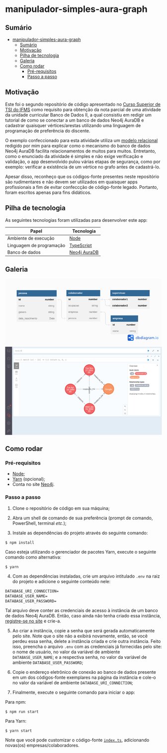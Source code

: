# manipulador-simples-aura-graph

## Sumário

- [manipulador-simples-aura-graph](#manipulador-simples-aura-graph)
  - [Sumário](#sumário)
  - [Motivação](#motivação)
  - [Pilha de tecnologia](#pilha-de-tecnologia)
  - [Galeria](#galeria)
  - [Como rodar](#como-rodar)
    - [Pré-requisitos](#pré-requisitos)
    - [Passo a passo](#passo-a-passo)

## Motivação

Este foi o segundo repositório de código apresentado no [Curso Superior de TSI do IFMS](https://www.ifms.edu.br/campi/campus-aquidauana/cursos/graduacao/sistemas-para-internet/sistemas-para-internet) como requisito para obtenção da nota parcial de uma atividade da unidade curricular Banco de Dados II, a qual consistiu em redigir um tutorial de como se conectar a um banco de dados Neo4j AuraDB e cadastrar quaisquer vértices/arestas utilizando uma linguagem de programação de preferência do discente.

O exemplo confeccionado para esta atividade utiliza um [modelo relacional](#galeria) redigido por mim para explicar como o mecanismo do banco de dados Neo4j AuraDB facilita relacionamentos de muitos para muitos. Entretanto, como o enunciado da atividade é simples e não exige verificação e validação, o app desenvolvido pulou várias etapas de segurança, como por exemplo: verificar a existência de um vértice no grafo antes de cadastrá-lo.

Apesar disso, reconheço que os códigos-fonte presentes neste repositório são rudimentares e não devem ser utilizados em quaisquer apps profissionais a fim de evitar confeccção de código-fonte legado. Portanto, foram escritos apenas para fins didáticos.

## Pilha de tecnologia

As seguintes tecnologias foram utilizadas para desenvolver este app:

| Papel | Tecnologia |
|-|-|
| Ambiente de execução | [Node](https://nodejs.org/en/) |
| Linguagem de programação | [TypeScript](https://www.typescriptlang.org/) |
| Banco de dados | [Neo4j AuraDB](https://neo4j.com/cloud/platform/aura-graph-database/) |

## Galeria

![Modelo relacional](./docs/modelo-relacional.png)
![Representação visual do grafo criado através do Neo4j Browser](./docs/representacao-grafica-do-grafo.png)

## Como rodar

### Pré-requisitos

- [Node](https://nodejs.org/en/download/);
- [Yarn](https://yarnpkg.com/) (opcional);
- Conta no site [Neo4j](https://neo4j.com/cloud/platform/aura-graph-database/).

### Passo a passo

1. Clone o repositório de código em sua máquina;
   
2. Abra um shell de comando de sua preferência (prompt de comando, PowerShell, terminal _etc_.);
   
3. Instale as dependências do projeto através do seguinte comando:

```console
$ npm install
```

Caso esteja utilizando o gerenciador de pacotes Yarn, execute o seguinte comando como alternativa:

```console
$ yarn
```

4. Com as dependências instaladas, crie um arquivo intitulado `.env` na raiz do projeto e adicione o seguinte conteúdo nele:

```properties
DATABASE_URI_CONNECTION=
DATABASE_USER_NAME=
DATABASE_USER_PASSWORD=
```

Tal arquivo deve conter as credenciais de acesso à instância de um banco de dados Neo4j AuraDB. Então, caso ainda não tenha criado essa instância, [registre-se no site](https://console.neo4j.io/?action=signup&product=aura-db) e crie-a.

5. Ao criar a instância, copie a senha que será gerada automaticamente pelo site. Note que o site não a exibirá novamente, então, se você perdeu essa senha, delete a instância criada e crie outra instância. Feito isso, preencha o arquivo `.env` com as credenciais já fornecidas pelo site: o nome de usuário, no valor da variável de ambiente `DATABASE_USER_NAME`; e a respectiva senha, no valor da variável de ambiente `DATABASE_USER_PASSWORD`;

6. Copie o endereço eletrônico de conexão ao banco de dados presente em um dos códigos-fonte exemplares na página da instância e cole-o no valor da variável de ambiente `DATABASE_URI_CONNECTION`;

7. Finalmente, execute o seguinte comando para iniciar o app:

Para npm:

```console
$ npm run start
```

Para Yarn:

```console
$ yarn start
```

Note que você pode customizar o código-fonte [`index.ts`](./index.ts), adicionando novas(os) empresas/colaboradores.